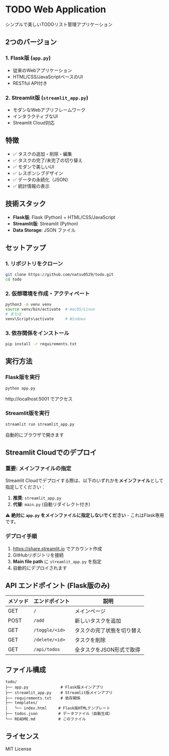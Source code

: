# TODO Web Application

シンプルで美しいTODOリスト管理アプリケーション

## 2つのバージョン

### 1. Flask版 (`app.py`)
- 従来のWebアプリケーション
- HTML/CSS/JavaScriptベースのUI
- RESTful API付き

### 2. Streamlit版 (`streamlit_app.py`)  
- モダンなWebアプリフレームワーク
- インタラクティブなUI
- Streamlit Cloud対応

## 特徴

- ✅ タスクの追加・削除・編集
- ✅ タスクの完了/未完了の切り替え
- ✅ モダンで美しいUI
- ✅ レスポンシブデザイン
- ✅ データの永続化（JSON）
- ✅ 統計情報の表示

## 技術スタック

- **Flask版**: Flask (Python) + HTML/CSS/JavaScript
- **Streamlit版**: Streamlit (Python)
- **Data Storage**: JSON ファイル

## セットアップ

### 1. リポジトリをクローン

```bash
git clone https://github.com/natsu0529/todo.git
cd todo
```

### 2. 仮想環境を作成・アクティベート

```bash
python3 -m venv venv
source venv/bin/activate  # macOS/Linux
# または
venv\Scripts\activate     # Windows
```

### 3. 依存関係をインストール

```bash
pip install -r requirements.txt
```

## 実行方法

### Flask版を実行

```bash
python app.py
```

http://localhost:5001 でアクセス

### Streamlit版を実行

```bash
streamlit run streamlit_app.py
```

自動的にブラウザで開きます

## Streamlit Cloudでのデプロイ

### 重要: メインファイルの指定

Streamlit Cloudでデプロイする際は、以下のいずれかを**メインファイル**として指定してください：

1. **推奨**: `streamlit_app.py` 
2. **代替**: `main.py` (自動リダイレクト付き)

⚠️ **絶対に `app.py` をメインファイルに指定しないでください** - これはFlask専用です。

### デプロイ手順

1. https://share.streamlit.io でアカウント作成
2. GitHubリポジトリを接続
3. **Main file path** に `streamlit_app.py` を指定
4. 自動的にデプロイされます

## API エンドポイント (Flask版のみ)

| メソッド | エンドポイント | 説明 |
|---------|------------|------|
| GET | `/` | メインページ |
| POST | `/add` | 新しいタスクを追加 |
| GET | `/toggle/<id>` | タスクの完了状態を切り替え |
| GET | `/delete/<id>` | タスクを削除 |
| GET | `/api/todos` | 全タスクをJSON形式で取得 |

## ファイル構成

```
todo/
├── app.py              # Flask版メインアプリ
├── streamlit_app.py    # Streamlit版メインアプリ
├── requirements.txt    # 依存関係
├── templates/
│   └── index.html     # Flask版HTMLテンプレート
├── todos.json         # データファイル（自動生成）
└── README.md          # このファイル
```

## ライセンス

MIT License
